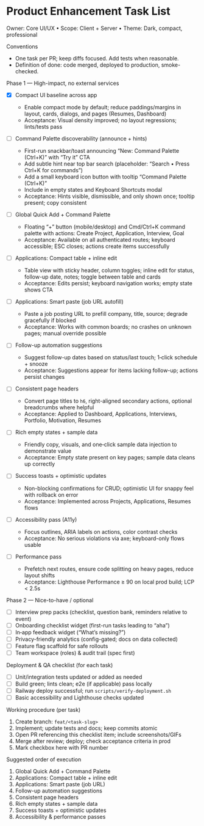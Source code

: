 # Product Enhancement Task List

Owner: Core UI/UX • Scope: Client + Server • Theme: Dark, compact, professional

Conventions
- One task per PR; keep diffs focused. Add tests when reasonable.
- Definition of done: code merged, deployed to production, smoke-checked.

Phase 1 — High-impact, no external services
- [x] Compact UI baseline across app
  - Enable compact mode by default; reduce paddings/margins in layout, cards, dialogs, and pages (Resumes, Dashboard)
  - Acceptance: Visual density improved; no layout regressions; lints/tests pass

- [ ] Command Palette discoverability (announce + hints)
  - First-run snackbar/toast announcing “New: Command Palette (Ctrl+K)” with “Try it” CTA
  - Add subtle hint near top bar search (placeholder: “Search • Press Ctrl+K for commands”)
  - Add a small keyboard icon button with tooltip “Command Palette (Ctrl+K)”
  - Include in empty states and Keyboard Shortcuts modal
  - Acceptance: Hints visible, dismissible, and only shown once; tooltip present; copy consistent

- [ ] Global Quick Add + Command Palette
  - Floating “+” button (mobile/desktop) and Cmd/Ctrl+K command palette with actions: Create Project, Application, Interview, Goal
  - Acceptance: Available on all authenticated routes; keyboard accessible; ESC closes; actions create items successfully

- [ ] Applications: Compact table + inline edit
  - Table view with sticky header, column toggles; inline edit for status, follow-up date, notes; toggle between table and cards
  - Acceptance: Edits persist; keyboard navigation works; empty state shows CTA

- [ ] Applications: Smart paste (job URL autofill)
  - Paste a job posting URL to prefill company, title, source; degrade gracefully if blocked
  - Acceptance: Works with common boards; no crashes on unknown pages; manual override possible

- [ ] Follow-up automation suggestions
  - Suggest follow-up dates based on status/last touch; 1‑click schedule + snooze
  - Acceptance: Suggestions appear for items lacking follow-up; actions persist changes

- [ ] Consistent page headers
  - Convert page titles to `h6`, right-aligned secondary actions, optional breadcrumbs where helpful
  - Acceptance: Applied to Dashboard, Applications, Interviews, Portfolio, Motivation, Resumes

- [ ] Rich empty states + sample data
  - Friendly copy, visuals, and one‑click sample data injection to demonstrate value
  - Acceptance: Empty state present on key pages; sample data cleans up correctly

- [ ] Success toasts + optimistic updates
  - Non-blocking confirmations for CRUD; optimistic UI for snappy feel with rollback on error
  - Acceptance: Implemented across Projects, Applications, Resumes flows

- [ ] Accessibility pass (A11y)
  - Focus outlines, ARIA labels on actions, color contrast checks
  - Acceptance: No serious violations via axe; keyboard-only flows usable

- [ ] Performance pass
  - Prefetch next routes, ensure code splitting on heavy pages, reduce layout shifts
  - Acceptance: Lighthouse Performance ≥ 90 on local prod build; LCP < 2.5s

Phase 2 — Nice-to-have / optional
- [ ] Interview prep packs (checklist, question bank, reminders relative to event)
- [ ] Onboarding checklist widget (first-run tasks leading to “aha”)
- [ ] In‑app feedback widget (“What’s missing?”)
- [ ] Privacy-friendly analytics (config-gated; docs on data collected)
- [ ] Feature flag scaffold for safe rollouts
- [ ] Team workspace (roles) & audit trail (spec first)

Deployment & QA checklist (for each task)
- [ ] Unit/integration tests updated or added as needed
- [ ] Build green; lints clean; e2e (if applicable) pass locally
- [ ] Railway deploy successful; run `scripts/verify-deployment.sh`
- [ ] Basic accessibility and Lighthouse checks updated

Working procedure (per task)
1. Create branch: `feat/<task-slug>`
2. Implement; update tests and docs; keep commits atomic
3. Open PR referencing this checklist item; include screenshots/GIFs
4. Merge after review; deploy; check acceptance criteria in prod
5. Mark checkbox here with PR number

Suggested order of execution
1) Global Quick Add + Command Palette
2) Applications: Compact table + inline edit
3) Applications: Smart paste (job URL)
4) Follow-up automation suggestions
5) Consistent page headers
6) Rich empty states + sample data
7) Success toasts + optimistic updates
8) Accessibility & performance passes


